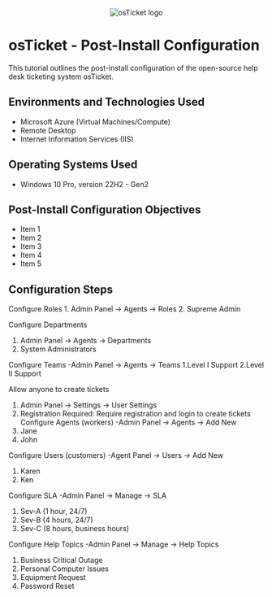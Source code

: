 <p align="center">
<img src="https://i.imgur.com/Clzj7Xs.png" alt="osTicket logo"/>
</p>

<h1>osTicket - Post-Install Configuration</h1>
This tutorial outlines the post-install configuration of the open-source help desk ticketing system osTicket.<br />


<h2>Environments and Technologies Used</h2>

- Microsoft Azure (Virtual Machines/Compute)
- Remote Desktop
- Internet Information Services (IIS)

<h2>Operating Systems Used </h2>

- Windows 10 Pro, version 22H2 - Gen2

<h2>Post-Install Configuration Objectives</h2>

- Item 1
- Item 2
- Item 3
- Item 4
- Item 5

<h2>Configuration Steps</h2>
Configure Roles
1. Admin Panel -> Agents -> Roles
2. Supreme Admin

Configure Departments
1. Admin Panel -> Agents -> Departments
2. System Administrators

Configure Teams
-Admin Panel -> Agents -> Teams
1.Level I Support
2.Level II Support

Allow anyone to create tickets
1. Admin Panel -> Settings -> User Settings
2. Registration Required: Require registration and login to create tickets 
Configure Agents (workers)
-Admin Panel -> Agents -> Add New
1. Jane
2. John

Configure Users (customers)
-Agent Panel -> Users -> Add New
1. Karen
2. Ken

Configure SLA
-Admin Panel -> Manage -> SLA
1. Sev-A (1 hour, 24/7)
2. Sev-B (4 hours, 24/7)
3. Sev-C (8 hours, business hours)

Configure Help Topics
-Admin Panel -> Manage -> Help Topics
1. Business Critical Outage
2. Personal Computer Issues
3. Equipment Request
4. Password Reset
